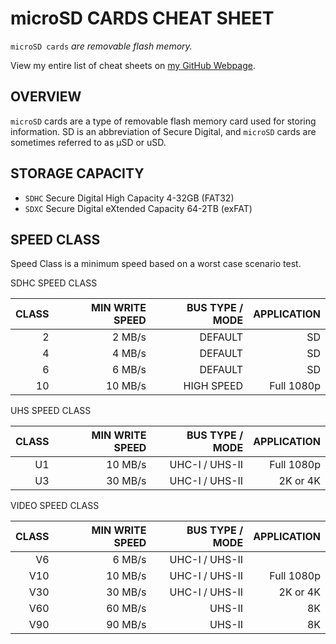 # microSD CARDS CHEAT SHEET

`microSD cards` _are removable flash memory._

View my entire list of cheat sheets on
[my GitHub Webpage](https://jeffdecola.github.io/my-cheat-sheets/).

## OVERVIEW

`microSD` cards are a type of removable flash memory card used for storing
information.  SD is an abbreviation of Secure Digital, and `microSD` cards
are sometimes referred to as µSD or uSD.

## STORAGE CAPACITY

* `SDHC` Secure Digital High Capacity       4-32GB (FAT32)
* `SDXC` Secure Digital eXtended Capacity   64-2TB (exFAT)

## SPEED CLASS

Speed Class is a minimum speed based on a worst case scenario test.

SDHC SPEED CLASS

| CLASS |  MIN WRITE SPEED |  BUS TYPE / MODE |      APPLICATION |
|------:|-----------------:|-----------------:|-----------------:|
|     2 |           2 MB/s |          DEFAULT |               SD |
|     4 |           4 MB/s |          DEFAULT |               SD |
|     6 |           6 MB/s |          DEFAULT |               SD |
|    10 |          10 MB/s |       HIGH SPEED |       Full 1080p |

UHS SPEED CLASS

| CLASS |  MIN WRITE SPEED |  BUS TYPE / MODE |      APPLICATION |
|------:|-----------------:|-----------------:|-----------------:|
|    U1 |          10 MB/s |   UHC-I / UHS-II |       Full 1080p |
|    U3 |          30 MB/s |   UHC-I / UHS-II |         2K or 4K |

VIDEO SPEED CLASS

| CLASS |  MIN WRITE SPEED |  BUS TYPE / MODE |      APPLICATION |
|------:|-----------------:|-----------------:|-----------------:|
|    V6 |           6 MB/s |   UHC-I / UHS-II |                  |
|   V10 |          10 MB/s |   UHC-I / UHS-II |       Full 1080p |
|   V30 |          30 MB/s |   UHC-I / UHS-II |         2K or 4K |
|   V60 |          60 MB/s |           UHS-II |               8K |
|   V90 |          90 MB/s |           UHS-II |               8K |
